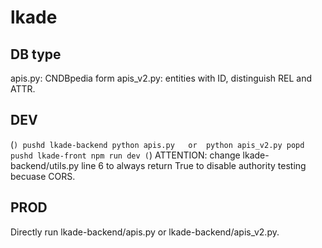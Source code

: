 # lkade

## DB type
apis.py: CNDBpedia form
apis_v2.py: entities with ID, distinguish REL and ATTR.

## DEV
(```)
pushd lkade-backend
python apis.py   or  python apis_v2.py
popd
pushd lkade-front
npm run dev
(```)
ATTENTION: change lkade-backend/utils.py line 6 to always return True to disable authority testing becuase CORS.

## PROD
Directly run lkade-backend/apis.py or lkade-backend/apis_v2.py.
